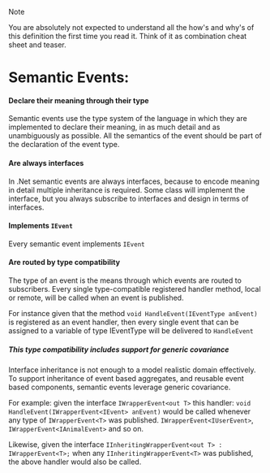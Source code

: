 ﻿>[!NOTE]
>You are absolutely not expected to understand all the how's and why's of this definition the first time you read it. Think of it as combination cheat sheet and teaser.

# Semantic Events:

#### Declare their meaning through their type
Semantic events use the type system of the language in which they are implemented to declare their meaning, in as much detail and as unambiguously as possible. All the semantics of the event should be part of the declaration of the event type.

#### Are always interfaces
In .Net semantic events are always interfaces, because to encode meaning in detail multiple inheritance is required. Some class will implement the interface, but you always subscribe to interfaces and design in terms of interfaces.

#### Implements `IEvent`
Every semantic event implements `IEvent`

#### Are routed by type compatibility
The type of an event is the means through which events are routed to subscribers. Every single type-compatible registered handler method, local or remote, will be called when an event is published.

For instance given that the method `void HandleEvent(IEventType anEvent)` is registered as an event handler, then every single event that can be assigned to a variable of type IEventType will be delivered to `HandleEvent`

##### This type compatibility includes support for generic covariance
Interface inheritance is not enough to a model realistic domain effectively. To support inheritance of event based aggregates, and reusable event based components, semantic events leverage generic covariance. 

For example: given the interface  `IWrapperEvent<out T>` this handler: `void HandleEvent(IWrapperEvent<IEvent> anEvent)` would be called whenever any type of `IWrapperEvent<T>` was published. `IWrapperEvent<IUserEvent>`, `IWrapperEvent<IAnimalEvent>` and so on.

Likewise, given the interface `IInheritingWrapperEvent<out T> : IWrapperEvent<T>;` when any `IInheritingWrapperEvent<T>` was published, the above handler would also be called.